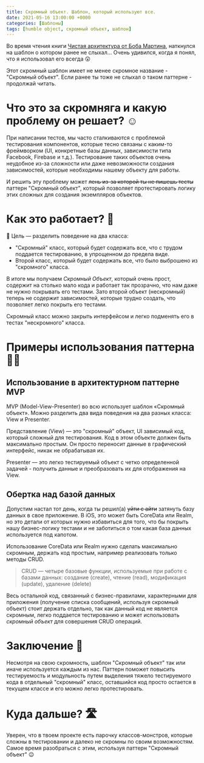 ```yaml
---
title: Скромный объект. Шаблон, который используют все.
date: 2021-05-16 13:00:00 +0000
categories: [Шаблоны]
tags: [humble object, скромный объект, шаблон]
---
```


Во время чтения книги [Чистая архитектура от Боба Мартина](https://www.amazon.com/Clean-Code-Handbook-Software-Craftsmanship/dp/0132350882), наткнулся на шаблон о котором ранее не слыхал... Очень удивился, когда я понял, что я использовал его всегда 😲

Этот скромный шаблон имеет не менее скромное название - "Скромный объект". Если ранее ты тоже не слыхал о таком паттерне - продолжай читать.

# Что это за скромняга и какую проблему он решает? ☺️

При написании тестов, мы часто сталкиваются с проблемой тестирования компонентов, которые тесно связаны с каким-то фреймворком (UI, конкретные базы данных, зависимости типа Facebook, Firebase и т.д.). Тестирование таких объектов очень неудобное из-за сложности или даже невозможности создания зависимостей, которые необходимы нашему объекту для работы.

И решить эту проблему может ~~лень из-за которой ты не пишешь тесты~~ паттерн "Скромный объект", который позволяет протестировать логику этих сложных для создания экземпляров объектов.

# Как это работает? 🤔

🎯 Цель — разделить поведение на два класса:

- "Скромный" класс, который будет содержать все, что с трудом поддается тестированию, в упрощенном до предела виде.
- Второй класс, который будет содержать все, что было выброшено из "скромного" класса.

В итоге мы получаем *Скромный Объект*, который очень прост, содержит на столько мало кода и работает так прозрачно, что нам даже не нужно покрывать его тестами. Зато второй объект (нескромный) теперь не содержит зависимостей, которые трудно создать, что позволяет легко покрыть его тестами.

Скромный класс можно закрыть интерфейсом и легко подменять его в тестах "нескромного" класса.

# Примеры использования паттерна 🧑‍💻

## Использование в архитектурном паттерне MVP

MVP (Model-View-Presenter) во всю использует шаблон «Скромный объект». Можно разделить два вида поведения на два разных класса: View и Presenter.

Представление (View) — это "скромный" объект, UI зависимый код, который сложный для тестирования. Код в этом объекте должен быть максимально простым. Он просто переносит данные в графический интерфейс, никак не обрабатывая их.

Presenter — это легко тестируемый объект с четко определенной задачей - получить данные и преобразовать их для отображения на View.

## Обертка над базой данных

Допустим настал тот день, когда ты решил(а) ~~уйти с айти~~  затянуть базу данных в свое приложение. В iOS, это может быть CoreData или Realm, но это детали от которых нужно избавиться для того, что бы покрыть нашу бизнес-логику тестами и не заботиться о том какая база данных используется под капотом.

Использование CoreData или Realm нужно сделать максимально скромным, держать код простым, например реализовать только методы CRUD.

> CRUD — четыре базовые функции, используемые при работе с базами данных: создание (create), чтение (read), модификация (update), удаление (delete)

Весь остальной код, связанный с бизнес-правилами, характерными для приложения (получение списка сообщений, используя скромный объект) стоит держать отдельно, так как данный код не является скромным, легко поддается тестированию и может использовать *скромный объект* для совершения CRUD операций.

# Заключение 🔑

Несмотря на свою скромность, шаблон "Скромный объект" так или иначе используется каждым из нас. Паттерн поможет повысить тестируемость и модульность путем выделения тяжело тестируемого кода в отдельный "скромный" класс, оставшийся код просто остается в текущем классе и его можно легко протестировать.

# Куда дальше? 🛣

Уверен, что в твоем проекте есть парочку классов-монстров, которые сложны в тестировании и далеко не скромны по своим возможностям. Самое время разобраться с этим, используя паттерн "Скромный объект" 😉
